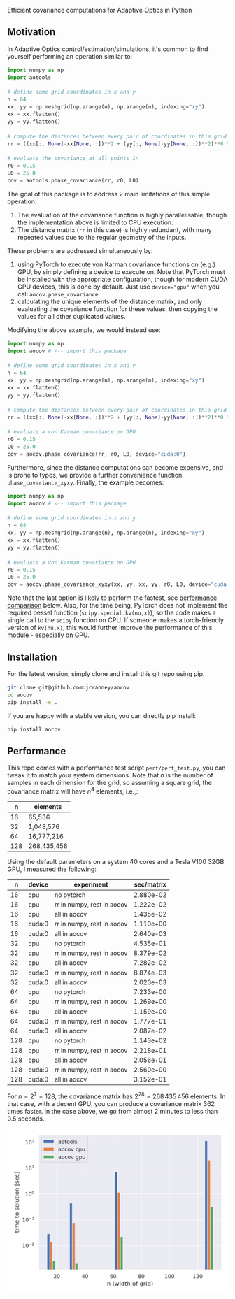 Efficient covariance computations for Adaptive Optics in Python

## Motivation
In Adaptive Optics control/estimation/simulations, it's common to find yourself performing an operation similar to:
```python
import numpy as np
import aotools

# define some grid coordinates in x and y
n = 64
xx, yy = np.meshgrid(np.arange(n), np.arange(n), indexing="xy")
xx = xx.flatten()
yy = yy.flatten()

# compute the distances between every pair of coordinates in this grid
rr = ((xx[:, None]-xx[None, :])**2 + (yy[:, None]-yy[None, :])**2)**0.5

# evaluate the covariance at all points in 
r0 = 0.15
L0 = 25.0
cov = aotools.phase_covariance(rr, r0, L0)
```

The goal of this package is to address 2 main limitations of this simple operation:
 1) The evaluation of the covariance function is highly parallelisable, though the implementation above is limited to CPU execution.
 2) The distance matrix (`rr` in this case) is highly redundant, with many repeated values due to the regular geometry of the inputs.

These problems are addressed simultaneously by:
 1) using PyTorch to execute von Karman covariance functions on (e.g.) GPU, by simply defining a device to execute on. Note that PyTorch must be installed with the appropriate configuration, though for modern CUDA GPU devices, this is done by default. Just use `device="gpu"` when you call `aocov.phase_covariance`.
 2) calculating the unique elements of the distance matrix, and only evaluating the covariance function for these values, then copying the values for all other duplicated values.
 
Modifying the above example, we would instead use:
```python
import numpy as np
import aocov # <-- import this package

# define some grid coordinates in x and y
n = 64
xx, yy = np.meshgrid(np.arange(n), np.arange(n), indexing="xy")
xx = xx.flatten()
yy = yy.flatten()

# compute the distances between every pair of coordinates in this grid
rr = ((xx[:, None]-xx[None, :])**2 + (yy[:, None]-yy[None, :])**2)**0.5

# evaluate a von Karman covariance on GPU
r0 = 0.15
L0 = 25.0
cov = aocov.phase_covariance(rr, r0, L0, device="cuda:0")
```

Furthermore, since the distance computations can become expensive, and is prone to typos, we provide a further convenience function, `phase_covariance_xyxy`. Finally, the example becomes:
```python
import numpy as np
import aocov # <-- import this package

# define some grid coordinates in x and y
n = 64
xx, yy = np.meshgrid(np.arange(n), np.arange(n), indexing="xy")
xx = xx.flatten()
yy = yy.flatten()

# evaluate a von Karman covariance on GPU
r0 = 0.15
L0 = 25.0
cov = aocov.phase_covariance_xyxy(xx, yy, xx, yy, r0, L0, device="cuda:0")
```

Note that the last option is likely to perform the fastest, see [performance comparison](#performance) below. Also, for the time being, PyTorch does not implement the required bessel function (`scipy.special.kv(nu,x)`), so the code makes a single call to the `scipy` function on CPU. If someone makes a torch-friendly version of `kv(nu,x)`, this would further improve the performance of this module - especially on GPU. 

## Installation
For the latest version, simply clone and install this git repo using pip.
```bash
git clone git@github.com:jcranney/aocov
cd aocov
pip install -e .
```
If you are happy with a stable version, you can directly pip install:
```bash
pip install aocov
```

## Performance
This repo comes with a performance test script `perf/perf_test.py`, you can tweak it to match your system dimensions. Note that $n$ is the number of samples in each dimension for the grid, so assuming a square grid, the covariance matrix will have $n^4$ elements, i.e.,:

| n    | elements   |
|------|----------|
|   16 | 65,536      |
|   32 | 1,048,576      |
|   64 | 16,777,216      |
|   128 | 268,435,456   |

Using the default parameters on a system 40 cores and a Tesla V100 32GB GPU, I measured the following:

| n    | device   | experiment                     | sec/matrix |
|------|----------|--------------------------------|------------|
|   16 | cpu      | no pytorch                     |  2.880e-02 |
|   16 | cpu      | rr in numpy, rest in aocov     |  1.222e-02 |
|   16 | cpu      | all in aocov                   |  1.435e-02 |
|   16 | cuda:0   | rr in numpy, rest in aocov     |  1.110e+00 |
|   16 | cuda:0   | all in aocov                   |  2.640e-03 |
|   32 | cpu      | no pytorch                     |  4.535e-01 |
|   32 | cpu      | rr in numpy, rest in aocov     |  8.379e-02 |
|   32 | cpu      | all in aocov                   |  7.282e-02 |
|   32 | cuda:0   | rr in numpy, rest in aocov     |  8.874e-03 |
|   32 | cuda:0   | all in aocov                   |  2.020e-03 |
|   64 | cpu      | no pytorch                     |  7.233e+00 |
|   64 | cpu      | rr in numpy, rest in aocov     |  1.269e+00 |
|   64 | cpu      | all in aocov                   |  1.159e+00 |
|   64 | cuda:0   | rr in numpy, rest in aocov     |  1.777e-01 |
|   64 | cuda:0   | all in aocov                   |  2.087e-02 |
|  128 | cpu      | no pytorch                     |  1.143e+02 |
|  128 | cpu      | rr in numpy, rest in aocov     |  2.218e+01 |
|  128 | cpu      | all in aocov                   |  2.056e+01 |
|  128 | cuda:0   | rr in numpy, rest in aocov     |  2.560e+00 |
|  128 | cuda:0   | all in aocov                   |  3.152e-01 |


For $n=2^7=128$, the covariance matrix has $2^{28}=268\, 435\, 456$ elements. In that case, with a decent GPU, you can produce a covariance matrix $362$ times faster. In the case above, we go from almost 2 minutes to less than 0.5 seconds.

<p align="center">
<img style="width:800px" src="https://raw.githubusercontent.com/jcranney/aocov/main/perf/performance.png"
        alt="timing performance"/>
</p>
